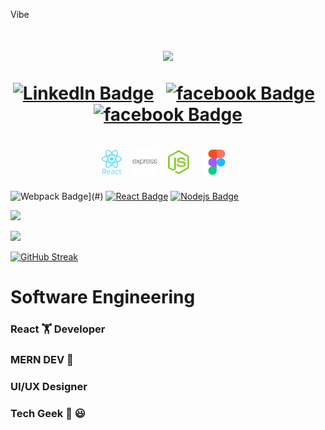 Vibe

 <h1 align="center">
 <img src="https://media.giphy.com/media/aUrDJsimOMZbYmwUL6/giphy.gif" width="100" height="">
  
<p align="center">
<a href="https://www.linkedin.com/in/saed-mohomed"><img src="https://img.shields.io/badge/LinkedIn-blue?style=for-the-badge&logo=linkedin&logoColor=white" alt="LinkedIn Badge"></a> &nbsp;
<a href="https://www.facebook.com/sxabo"><img src="https://img.shields.io/badge/Facebook-blue?style=for-the-badge&logo=facebook&logoColor=white" alt="facebook Badge"></a> &nbsp
<a href="https://www.instagram.com/saeed_mohomed/"><img src="https://img.shields.io/badge/Instagram-red?style=for-the-badge&logo=instagram&logoColor=white" alt="facebook Badge"></a>
<h1 background="white">
<h1 align="center">
<img src="https://github.com/devicons/devicon/blob/master/icons/react/react-original-wordmark.svg" title="Rect" alt="React" width="40" height="40"/>&nbsp;
<img src="https://github.com/devicons/devicon/blob/master/icons/express/express-original-wordmark.svg" title="Express" alt="Spring" width="40" height="40" Color="white"/>&nbsp;
<img src="https://github.com/devicons/devicon/blob/master/icons/nodejs/nodejs-original.svg" title="Node Js" alt="Material UI" width="40" height="40"/> &nbsp;
<img src="https://github.com/devicons/devicon/blob/master/icons/figma/figma-original.svg" title="Figma" alt="Material UI" width="40" height="40"/> &nbsp;
</h1>
</h1>

![Webpack Badge](https://img.shields.io/badge/-Webpack-5FC8F8?style=for-the-badge&labelColor=white&logo=webpack)](#)
[![React Badge](https://img.shields.io/badge/-React-blue?style=for-the-badge&labelColor=white&logo=react&logoColor=blue)](#)
[![Nodejs Badge](https://img.shields.io/badge/-Nodejs-3C873A?style=for-the-badge&labelColor=white&logo=node.js&logoColor=3C873A)](#)

![](https://komarev.com/ghpvc/?username=saedMuhamed&color=blue&style=for-the-badgelabel=Those+WhoCameHere) 

![](https://github-readme-stats.vercel.app/api/top-langs/?username=saedMuhamed&theme=dark&hide_border=false&include_all_commits=true&count_private=true&layout=compact)

[![GitHub Streak](http://github-readme-streak-stats.herokuapp.com?user=saedMuhamed&theme=dark&background=000000)](https://git.io/streak-stats)

<h1>
 Software Engineering 
</h1>

###  React 🏋️ Developer 
###  MERN DEV 🫡 
###  UI/UX Designer 
###  Tech Geek 🤗 😃

<!--
**saedMuhamed/saedMuhamed is a ✨ _special_ ✨ repository because its `README.md` (this file) appears on your GitHub profile.

Here are some ideas to get you started:

- 
- g ...
- 👯 I’m looking to collaborate on ...
- 🤔 I’m looking for help with ...
- 💬 Ask me about ...
- 📫 How to reach me: ...
- 😄 Pronouns: ...
- ⚡ Fun fact: 
-->



